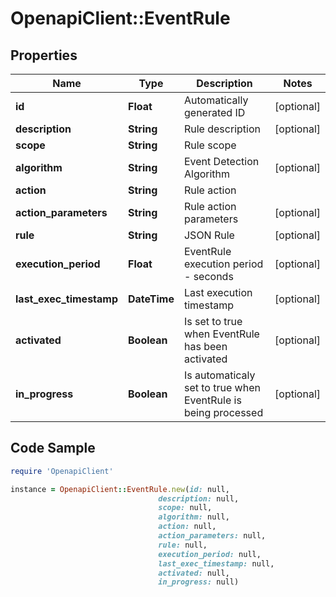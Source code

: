 # OpenapiClient::EventRule

## Properties

Name | Type | Description | Notes
------------ | ------------- | ------------- | -------------
**id** | **Float** | Automatically generated ID | [optional] 
**description** | **String** | Rule description | [optional] 
**scope** | **String** | Rule scope | 
**algorithm** | **String** | Event Detection Algorithm | [optional] 
**action** | **String** | Rule action | 
**action_parameters** | **String** | Rule action parameters | [optional] 
**rule** | **String** | JSON Rule | [optional] 
**execution_period** | **Float** | EventRule execution period - seconds | [optional] 
**last_exec_timestamp** | **DateTime** | Last execution timestamp | [optional] 
**activated** | **Boolean** | Is set to true when EventRule has been activated | [optional] 
**in_progress** | **Boolean** | Is automaticaly set to true when EventRule is being processed | [optional] 

## Code Sample

```ruby
require 'OpenapiClient'

instance = OpenapiClient::EventRule.new(id: null,
                                 description: null,
                                 scope: null,
                                 algorithm: null,
                                 action: null,
                                 action_parameters: null,
                                 rule: null,
                                 execution_period: null,
                                 last_exec_timestamp: null,
                                 activated: null,
                                 in_progress: null)
```


